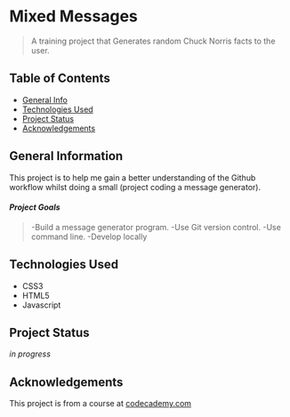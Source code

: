 # Mixed Messages
> A training project that Generates random Chuck Norris facts to the user.

## Table of Contents
* [General Info](#general-information)
* [Technologies Used](#technologies-used)
* [Project Status](#project-status)
* [Acknowledgements](#acknowledgements)


## General Information
This project is to help me gain a better understanding of the Github workflow whilst doing a small (project coding a message generator). 
#### _Project Goals_
>-Build a message generator program.
>-Use Git version control.
>-Use command line.
>-Develop locally


## Technologies Used
- CSS3
- HTML5 
- Javascript
## Project Status
_in progress_ 
## Acknowledgements
This project is from a course at [codecademy.com](https://codecademy.com)